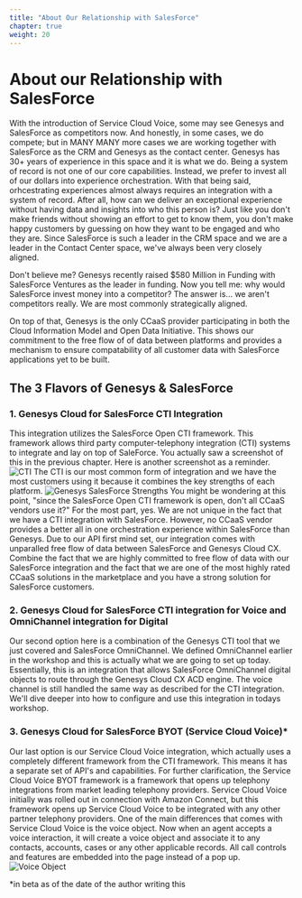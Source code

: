 ```yaml
---
title: "About Our Relationship with SalesForce"
chapter: true
weight: 20
---
```


# About our Relationship with SalesForce
With the introduction of Service Cloud Voice, some may see Genesys and SalesForce as competitors now. And honestly, in some cases, we do compete; but in MANY MANY more cases we are working together with SalesForce as the CRM and Genesys as the contact center. Genesys has 30+ years of experience in this space and it is what we do. Being a system of record is not one of our core capabilities. Instead, we prefer to invest all of our dollars into experience orchestration. With that being said, orhcestrating experiences almost always requires an integration with a system of record. After all, how can we deliver an exceptional experience without having data and insights into who this person is? Just like you don't make friends without showing an effort to get to know them, you don't make happy customers by guessing on how they want to be engaged and who they are. Since SalesForce is such a leader in the CRM space and we are a leader in the Contact Center space, we've always been very closely aligned. 

Don't believe me? Genesys recently raised $580 Million in Funding with SalesForce Ventures as the leader in funding. Now you tell me: why would SalesForce invest money into a competitor? The answer is... we aren't competitors really. We are most commonly strategically aligned. 

On top of that, Genesys is the only CCaaS provider participating in both the Cloud Information Model and Open Data Initiative. This shows our commitment to the free flow of of data between platforms and provides a mechanism to ensure compatability of all customer data with SalesForce applications yet to be built.

## The 3 Flavors of Genesys & SalesForce
### 1. Genesys Cloud for SalesForce CTI Integration

This integration utilizes the SalesForce Open CTI framework. This framework allows third party computer-telephony integration (CTI) systems to integrate and lay on top of SaleForce. You actually saw a screenshot of this in the previous chapter. Here is another screenshot as a reminder.
![CTI](/images/CTI.jpg)
The CTI is our most common form of integration and we have the most customers using it because it combines the key strengths of each platform. 
![Genesys SalesForce Strengths](/images/genesysSalesForceStrengths.jpg)
You might be wondering at this point, "since the SalesForce Open CTI framework is open, don't all CCaaS vendors use it?" For the most part, yes. We are not unique in the fact that we have a CTI integration with SalesForce. However, no CCaaS vendor provides a better all in one orchestration experience within SalesForce than Genesys. Due to our API first mind set, our integration comes with unparalled free flow of data between SalesForce and Genesys Cloud CX. Combine the fact that we are highly committed to free flow of data with our SalesForce integration and the fact that we are one of the most highly rated CCaaS solutions in the marketplace and you have a strong solution for SalesForce customers.

### 2. Genesys Cloud for SalesForce CTI integration for Voice and OmniChannel integration for Digital
Our second option here is a combination of the Genesys CTI tool that we just covered and SalesForce OmniChannel. We defined OmniChannel earlier in the workshop and this is actually what we are going to set up today. Essentially, this is an integration that allows SalesForce OmniChannel digital objects to route through the Genesys Cloud CX ACD engine. The voice channel is still handled the same way as described for the CTI integration. We'll dive deeper into how to configure and use this integration in todays workshop. 

### 3. Genesys Cloud for SalesForce BYOT (Service Cloud Voice)*
Our last option is our Service Cloud Voice integration, which actually uses a completely different framework from the CTI framework. This means it has a separate set of API's and capabilities. For further clarification, the Service Cloud Voice BYOT framework is a framework that opens up telephony integrations from market leading telephony providers. Service Cloud Voice initially was rolled out in connection with Amazon Connect, but this framework opens up Service Cloud Voice to be integrated with any other partner telephony providers. One of the main differences that comes with Service Cloud Voice is the voice object. Now when an agent accepts a voice interaction, it will create a voice object and associate it to any contacts, accounts, cases or any other applicable records. All call controls and features are embedded into the page instead of a pop up.
![Voice Object](/images/voiceObject.jpg)

*in beta as of the date of the author writing this
